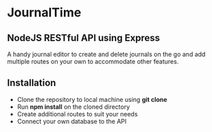# JournalTime #
## NodeJS RESTful API using Express ##
A handy journal editor to create and delete journals on the go and add multiple routes on your own to accommodate other features.

## Installation ##
* Clone the repository to local machine using __git clone__
* Run __npm install__ on the cloned directory
* Create additional routes to suit your needs
* Connect your own database to the API 


  
